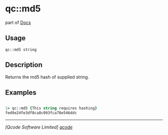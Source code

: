 qc::md5
=======

part of [Docs](../index.md)

Usage
-----
`
        qc::md5 string
    `

Description
-----------
Returns the md5 hash of supplied string.

Examples
--------
```tcl

1> qc::md5 {This string requires hashing}
fed9e24fe3df8ca8c093fca78e546ddc
```

----------------------------------
*[Qcode Software Limited] [qcode]*

[qcode]: http://www.qcode.co.uk "Qcode Software"